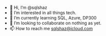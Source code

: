 - 👋 Hi, I’m @sqlshaz
- 👀 I’m interested in all things tech.
- 🌱 I’m currently learning SQL, Azure, DP300
- 💞️ I’m looking to collaborate on nothing as yet.
- 📫 How to reach me sqlshaz@icloud.com

<!---
sqlshaz/sqlshaz is a ✨ special ✨ repository because its `README.md` (this file) appears on your GitHub profile.
You can click the Preview link to take a look at your changes.
--->
